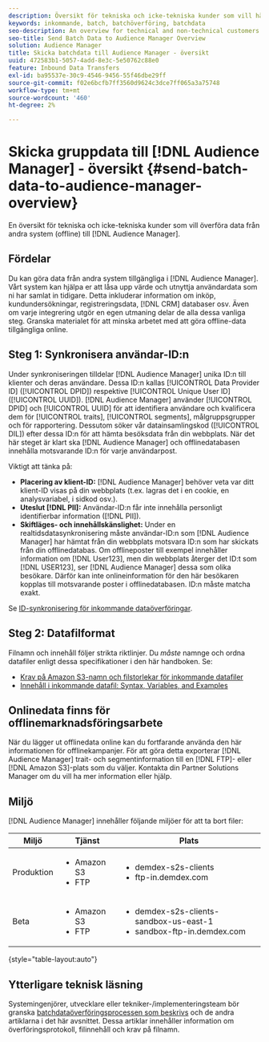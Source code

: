 ```yaml
---
description: Översikt för tekniska och icke-tekniska kunder som vill hämta data från andra system (offline) till Audience Manager.
keywords: inkommande, batch, batchöverföring, batchdata
seo-description: An overview for technical and non-technical customers who want to bring data from other systems (offline) into Audience Manager. To do so, use the batch upload option in Audience Manager.
seo-title: Send Batch Data to Audience Manager Overview
solution: Audience Manager
title: Skicka batchdata till Audience Manager - översikt
uuid: 472583b1-5057-4add-8e3c-5e50762c88e0
feature: Inbound Data Transfers
exl-id: ba95537e-30c9-4546-9456-55f46dbe29ff
source-git-commit: f02e6bcfb7ff3560d9624c3dce7ff065a3a75748
workflow-type: tm+mt
source-wordcount: '460'
ht-degree: 2%

---
```


# Skicka gruppdata till [!DNL Audience Manager] - översikt {#send-batch-data-to-audience-manager-overview}

En översikt för tekniska och icke-tekniska kunder som vill överföra data från andra system (offline) till [!DNL Audience Manager].

## Fördelar

Du kan göra data från andra system tillgängliga i [!DNL Audience Manager]. Vårt system kan hjälpa er att låsa upp värde och utnyttja användardata som ni har samlat in tidigare. Detta inkluderar information om inköp, kundundersökningar, registreringsdata, [!DNL CRM] databaser osv. Även om varje integrering utgör en egen utmaning delar de alla dessa vanliga steg. Granska materialet för att minska arbetet med att göra offline-data tillgängliga online.

## Steg 1: Synkronisera användar-ID:n

Under synkroniseringen tilldelar [!DNL Audience Manager] unika ID:n till klienter och deras användare. Dessa ID:n kallas [!UICONTROL Data Provider ID] ([!UICONTROL DPID]) respektive [!UICONTROL Unique User ID] ([!UICONTROL UUID]). [!DNL Audience Manager] använder [!UICONTROL DPID] och [!UICONTROL UUID] för att identifiera användare och kvalificera dem för [!UICONTROL traits], [!UICONTROL segments], målgruppsgrupper och för rapportering. Dessutom söker vår datainsamlingskod ([!UICONTROL DIL]) efter dessa ID:n för att hämta besöksdata från din webbplats. När det här steget är klart ska [!DNL Audience Manager] och offlinedatabasen innehålla motsvarande ID:n för varje användarpost.

Viktigt att tänka på:

* **Placering av klient-ID:** [!DNL Audience Manager] behöver veta var ditt klient-ID visas på din webbplats (t.ex. lagras det i en cookie, en analysvariabel, i sidkod osv.).
* **Uteslut [!DNL PII]:** Användar-ID:n får inte innehålla personligt identifierbar information ([!DNL PII]).
* **Skiftläges- och innehållskänslighet:** Under en realtidsdatasynkronisering måste användar-ID:n som [!DNL Audience Manager] har hämtat från din webbplats motsvara ID:n som har skickats från din offlinedatabas. Om offlineposter till exempel innehåller information om [!DNL User123], men din webbplats återger det ID:t som [!DNL USER123], ser [!DNL Audience Manager] dessa som olika besökare. Därför kan inte onlineinformation för den här besökaren kopplas till motsvarande poster i offlinedatabasen. ID:n måste matcha exakt.

Se [ID-synkronisering för inkommande dataöverföringar](../../../integration/sending-audience-data/batch-data-transfer-explained/id-sync-http.md).

## Steg 2: Datafilformat

Filnamn och innehåll följer strikta riktlinjer. Du *måste* namnge och ordna datafiler enligt dessa specifikationer i den här handboken. Se:

* [Krav på Amazon S3-namn och filstorlekar för inkommande datafiler](../../../integration/sending-audience-data/batch-data-transfer-explained/inbound-s3-filenames.md)
* [Innehåll i inkommande datafil: Syntax, Variables, and Examples](../../../integration/sending-audience-data/batch-data-transfer-explained/inbound-file-contents.md)

## Onlinedata finns för offlinemarknadsföringsarbete

När du lägger ut offlinedata online kan du fortfarande använda den här informationen för offlinekampanjer. För att göra detta exporterar [!DNL Audience Manager] trait- och segmentinformation till en [!DNL FTP]- eller [!DNL Amazon S3]-plats som du väljer. Kontakta din Partner Solutions Manager om du vill ha mer information eller hjälp.

## Miljö

[!DNL Audience Manager] innehåller följande miljöer för att ta bort filer:

| Miljö | Tjänst | Plats |
|---------|----------|---------|
| Produktion | <ul><li>Amazon S3</li><li>FTP</li></ul> | <ul><li>demdex-s2s-clients</li><li>ftp-in.demdex.com</li></ul> |
| Beta | <ul><li>Amazon S3</li><li>FTP</li></ul> | <ul><li>demdex-s2s-clients-sandbox-us-east-1</li><li>sandbox-ftp-in.demdex.com</li></ul> |

{style="table-layout:auto"}

## Ytterligare teknisk läsning

Systemingenjörer, utvecklare eller tekniker-/implementeringsteam bör granska [batchdataöverföringsprocessen som beskrivs](../../../integration/sending-audience-data/batch-data-transfer-explained/batch-data-transfer-explained.md) och de andra artiklarna i det här avsnittet. Dessa artiklar innehåller information om överföringsprotokoll, filinnehåll och krav på filnamn.
